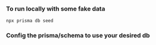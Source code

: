 ### To run locally with some fake data

```
npx prisma db seed
```

### Config the prisma/schema to use your desired db

